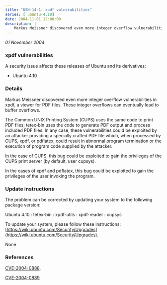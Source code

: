 ```yaml
---
title: "USN-14-1: xpdf vulnerabilities"
series: [ ubuntu-4.10]
date: 2004-11-01 12:00:00
description: |
    Markus Meissner discovered even more integer overflow vulnerabilities in xpdf, a viewer for PDF files. These integer overflows can eventually lead to buffer overflows.
--- 
```

 
 

*01 November 2004*

### xpdf vulnerabilities

A security issue affects these releases of Ubuntu and its derivatives:

* Ubuntu 4.10

### Details

Markus Meissner discovered even more integer overflow vulnerabilities in xpdf, a viewer for PDF files. These integer overflows can eventually lead to buffer overflows.

The Common UNIX Printing System (CUPS) uses the same code to print PDF files; tetex-bin uses the code to generate PDF output and process included PDF files. In any case, these vulnerabilities could be exploited by an attacker providing a specially crafted PDF file which, when processed by CUPS, xpdf, or pdflatex, could result in abnormal program termination or the execution of program code supplied by the attacker.

In the case of CUPS, this bug could be exploited to gain the privileges of the CUPS print server (by default, user cupsys).

In the cases of xpdf and pdflatex, this bug could be exploited to gain the privileges of the user invoking the program.

### Update instructions

The problem can be corrected by updating your system to the following package version:

Ubuntu 4.10
 : tetex-bin 
 : xpdf-utils 
 : xpdf-reader 
 : cupsys 

To update your system, please follow these instructions: [https://wiki.ubuntu.com/Security/Upgrades](https://wiki.ubuntu.com/Security/Upgrades).

None

### References

 
 [CVE-2004-0888](http://people.ubuntu.com/~ubuntu-security/cve/CVE-2004-0888), 

 [CVE-2004-0889](http://people.ubuntu.com/~ubuntu-security/cve/CVE-2004-0889)
 

